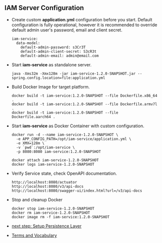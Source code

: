 ## IAM Server Configuration

* Create custom __application.yml__ configuration before you start.
  Default configuration is fully operational, however it is recommended 
  to override default admin user's password, email and client secret.
  ```
  iam-service:
    data-model:
      default-admin-password: s3Cr3T
      default-admin-client-secret: S3cR3t 
      default-admin-email: admin@email.com 
  ```
* Start __iam-service__ as standalone server.
  ```
  java -Xms32m -Xmx128m -jar iam-service-1.2.0-SNAPSHOT.jar --spring.config.location=file:application.yml
  ```
* Build Docker Image for target platform.
  ```
  docker build -t iam-service:1.2.0-SNAPSHOT --file Dockerfile.x86_64 .
  docker build -t iam-service:1.2.0-SNAPSHOT --file Dockerfile.armv7l .
  docker build -t iam-service:1.2.0-SNAPSHOT --file Dockerfile.aarch64 .
  ```
* Start __iam-service__ as Docker Container with custom configuration.
  ```
  docker run -d --name iam-service-1.2.0-SNAPSHOT \
    -e APP_CONFIG_PATH=/opt/iam-service/application.yml \
    -e XMX=128m \
    -v `pwd`:/opt/iam-service \
    -p 8080:8080 iam-service:1.2.0-SNAPSHOT  
  
  docker attach iam-service-1.2.0-SNAPSHOT
  docker logs iam-service-1.2.0-SNAPSHOT
  ```
* Verify Service state, check OpenAPI documentation.
  ```
  http://localhost:8080/actuator
  http://localhost:8080/v3/api-docs
  http://localhost:8080/swagger-ui/index.html?url=/v3/api-docs
  ```
* Stop and cleanup Docker
  ```
  docker stop iam-service-1.2.0-SNAPSHOT
  docker rm iam-service-1.2.0-SNAPSHOT
  docker image rm -f iam-service:1.2.0-SNAPSHOT
  ```

* [next step: Setup Persistence Layer](01b_setup-persitence-layer.md)
* [Terms and Vocabulary](Terms-and-Vocabulary.md)